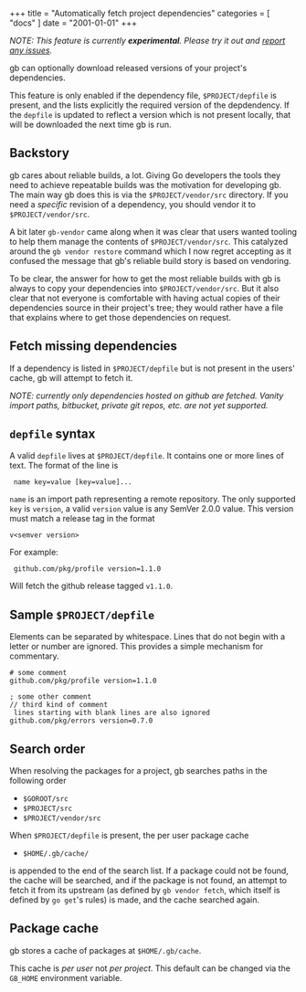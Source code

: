 +++
title       = "Automatically fetch project dependencies"
categories = [ "docs" ]
date = "2001-01-01"
+++

_NOTE: This feature is currently **experimental**. Please try it out and [report any issues](https://github.com/constabulary/gb/issues/new)._

gb can optionally download released versions of your project's dependencies.

This feature is only enabled if the dependency file, `$PROJECT/depfile` is present, and the lists explicitly the required version of the depdendency. If the `depfile` is updated to reflect a version which is not present locally, that will be downloaded the next time gb is run.

## Backstory
gb cares about reliable builds, a lot. Giving Go developers the tools they need to achieve repeatable builds was the motivation for developing gb. The main way gb does this is via the `$PROJECT/vendor/src` directory. If you need a _specific_ revision of a dependency, you should vendor it to `$PROJECT/vendor/src`. 

A bit later `gb-vendor` came along when it was clear that users wanted tooling to help them manage the contents of `$PROJECT/vendor/src`. This catalyzed around the `gb vendor restore` command which I now regret accepting as it confused the message that gb's reliable build story is based on vendoring.

To be clear, the answer for how to get the most reliable builds with gb is always to copy your dependencies into `$PROJECT/vendor/src`. But it also clear that not everyone is comfortable with having actual copies of their dependencies source in their project's tree; they would rather have a file that explains where to get those dependencies on request.

## Fetch missing dependencies

If a dependency is listed in `$PROJECT/depfile` but is not present in the users' cache, gb will attempt to fetch it.

_NOTE: currently only dependencies hosted on github are fetched. Vanity import paths, bitbucket, private git repos, etc. are not yet supported._
 
<h2 id="syntax"><code>depfile</code> syntax</h2>

A valid `depfile` lives at `$PROJECT/depfile`. It contains one or more lines of text. The format of the line is

     name key=value [key=value]...

`name` is an import path representing a remote repository. The only supported `key` is `version`, a valid `version` value is any SemVer 2.0.0 value. This version must match a release tag in the format

    v<semver version>

For example:

     github.com/pkg/profile version=1.1.0

Will fetch the github release tagged `v1.1.0`.

## Sample `$PROJECT/depfile`
Elements can be separated by whitespace. Lines that do not begin with a letter or number are ignored. This provides a simple mechanism for commentary.
```
# some comment
github.com/pkg/profile version=1.1.0

; some other comment
// third kind of comment
 lines starting with blank lines are also ignored
github.com/pkg/errors version=0.7.0
```

## Search order
When resolving the packages for a project, gb searches paths in the following order

- `$GOROOT/src`
- `$PROJECT/src`
- `$PROJECT/vendor/src`

When `$PROJECT/depfile` is present, the per user package cache

- `$HOME/.gb/cache/`

is appended to the end of the search list.  If a package could not be found, the cache will be searched, and if the package is not found, an attempt to fetch it from its upstream (as defined by `gb vendor fetch`, which itself is defined by `go get`'s rules) is made, and the cache searched again.

## Package cache
gb stores a cache of packages at `$HOME/.gb/cache`.

This cache is _per user_ not _per project_. This default can be changed via the `GB_HOME` environment variable.
